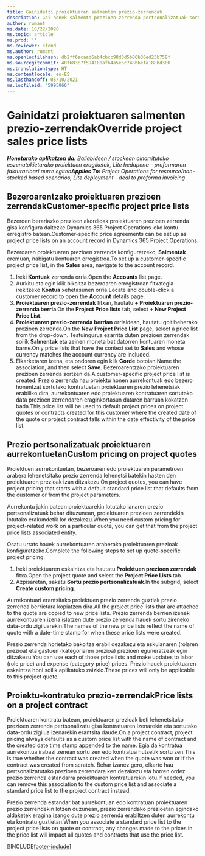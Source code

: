 ```yaml
---
title: Gainidatzi proiektuaren salmenten prezio-zerrendak
description: Gai honek salmenta prezioen zerrenda pertsonalizatuak sortzeari buruzko informazioa eskaintzen du.
author: rumant
ms.date: 10/22/2020
ms.topic: article
ms.prod: ''
ms.reviewer: kfend
ms.author: rumant
ms.openlocfilehash: db2ff6acaad6ab4cbcc98d3d5b06b36ed23b758f
ms.sourcegitcommit: 40f68387f594180af64a5e5c748b6efa188bd300
ms.translationtype: HT
ms.contentlocale: eu-ES
ms.lasthandoff: 05/10/2021
ms.locfileid: "5995066"
---
```

# <a name="override-project-sales-price-lists"></a><span data-ttu-id="47521-103">Gainidatzi proiektuaren salmenten prezio-zerrendak</span><span class="sxs-lookup"><span data-stu-id="47521-103">Override project sales price lists</span></span>

<span data-ttu-id="47521-104">_**Honetarako aplikatzen da:** Baliabideen / stockean oinarritutako eszenatokietarako proiektuen eragiketak, Lite hedapena - proformaren fakturazioari aurre egitea_</span><span class="sxs-lookup"><span data-stu-id="47521-104">_**Applies To:** Project Operations for resource/non-stocked based scenarios, Lite deployment - deal to proforma invoicing_</span></span>

## <a name="customer-specific-project-price-lists"></a><span data-ttu-id="47521-105">Bezeroarentzako proiektuaren prezioen zerrendak</span><span class="sxs-lookup"><span data-stu-id="47521-105">Customer-specific project price lists</span></span>

<span data-ttu-id="47521-106">Bezeroen berariazko prezioen akordioak proiektuaren prezioen zerrenda gisa konfigura daitezke Dynamics 365 Project Operations-eko kontu erregistro batean.</span><span class="sxs-lookup"><span data-stu-id="47521-106">Customer-specific price agreements can be set up as project price lists on an account record in Dynamics 365 Project Operations.</span></span>

<span data-ttu-id="47521-107">Bezeroaren proiektuaren prezioen zerrenda konfiguratzeko, **Salmentak** eremuan, nabigatu kontuaren erregistroa.</span><span class="sxs-lookup"><span data-stu-id="47521-107">To set up a customer-specific project price list, in the **Sales** area, navigate to the account record.</span></span>

1. <span data-ttu-id="47521-108">Ireki **Kontuak** zerrenda orria.</span><span class="sxs-lookup"><span data-stu-id="47521-108">Open the **Accounts** list page.</span></span>
2. <span data-ttu-id="47521-109">Aurkitu eta egin klik bikoitza bezeroaren erregistroan fitxategia irekitzeko **Kontua** xehetasunen orria.</span><span class="sxs-lookup"><span data-stu-id="47521-109">Locate and double-click a customer record to open the **Account** details page.</span></span>
3. <span data-ttu-id="47521-110">**Proiektuaren prezio-zerrendak** fitxan, hautatu **+ Proiektuaren prezio-zerrenda berria**.</span><span class="sxs-lookup"><span data-stu-id="47521-110">On the **Project Price lists** tab, select **+ New Project Price List**.</span></span>
4. <span data-ttu-id="47521-111">**Proiektuaren prezio-zerrenda berrian** orrialdean, hautatu goitibeherako prezioen zerrenda.</span><span class="sxs-lookup"><span data-stu-id="47521-111">On the **New Project Price List** page, select a price list from the drop-down.</span></span> <span data-ttu-id="47521-112">Testuingurua ezarrita duten prezioen zerrendak soilik **Salmentak** eta zeinen moneta bat datorren kontuaren moneta barne.</span><span class="sxs-lookup"><span data-stu-id="47521-112">Only price lists that have the context set to **Sales** and whose currency matches the account currency are included.</span></span>
5. <span data-ttu-id="47521-113">Elkarketaren izena, eta ondoren egin klik **Gorde** botoian.</span><span class="sxs-lookup"><span data-stu-id="47521-113">Name the association, and then select **Save**.</span></span> <span data-ttu-id="47521-114">Bezeroarentzako proiektuaren prezioen zerrenda sortzen da.</span><span class="sxs-lookup"><span data-stu-id="47521-114">A customer-specific project price list is created.</span></span> <span data-ttu-id="47521-115">Prezio zerrenda hau proiektu honen aurrekontuak edo bezero honentzat sortutako kontratuetan proiektuaren prezio lehenetsiak erabiliko dira, aurrekontuaren edo proiektuaren kontratuaren sortutako data prezioen zerrendaren eraginkortasun dataren barruan kokatzen bada.</span><span class="sxs-lookup"><span data-stu-id="47521-115">This price list will be used to default project prices on project quotes or contracts created for this customer where the created date of the quote or project contract falls within the date effectivity of the price list.</span></span>

## <a name="custom-pricing-on-project-quotes"></a><span data-ttu-id="47521-116">Prezio pertsonalizatuak proiektuaren aurrekontuetan</span><span class="sxs-lookup"><span data-stu-id="47521-116">Custom pricing on project quotes</span></span>

<span data-ttu-id="47521-117">Proiektuen aurrekontuetan, bezeroaren edo proiektuaren parametroen arabera lehenetsitako prezio zerrenda lehenetsi batekin hasten den proiektuaren prezioak izan ditzakezu.</span><span class="sxs-lookup"><span data-stu-id="47521-117">On project quotes, you can have project pricing that starts with a default standard price list that defaults from the customer or from the project parameters.</span></span>

<span data-ttu-id="47521-118">Aurrekontu jakin batean proiektuarekin lotutako lanaren prezio pertsonalizatuak behar dituzunean, proiektuaren prezioen zerrendekin lotutako erakundetik lor dezakezu.</span><span class="sxs-lookup"><span data-stu-id="47521-118">When you need custom pricing for project-related work on a particular quote, you can get that from the project price lists associated entity.</span></span>

<span data-ttu-id="47521-119">Osatu urrats hauek aurrekontuaren araberako proiektuaren prezioak konfiguratzeko.</span><span class="sxs-lookup"><span data-stu-id="47521-119">Complete the following steps to set up quote-specific project pricing.</span></span>

1. <span data-ttu-id="47521-120">Ireki proiektuaren eskaintza eta hautatu **Proiektuen prezioen zerrendak** fitxa.</span><span class="sxs-lookup"><span data-stu-id="47521-120">Open the project quote and select the **Project Price Lists** tab.</span></span>
2. <span data-ttu-id="47521-121">Azpisaretan, sakatu **Sortu prezio pertsonalizatuak**.</span><span class="sxs-lookup"><span data-stu-id="47521-121">In the subgrid, select **Create custom pricing**.</span></span>

<span data-ttu-id="47521-122">Aurrekontuari erantsitako proiektuen prezio zerrenda guztiak prezio zerrenda berrietara kopiatzen dira.</span><span class="sxs-lookup"><span data-stu-id="47521-122">All the project price lists that are attached to the quote are copied to new price lists.</span></span> <span data-ttu-id="47521-123">Prezio zerrenda berrien izenek aurrekontuaren izena islatzen dute prezio zerrenda hauek sortu zireneko data-ordu zigiluarekin.</span><span class="sxs-lookup"><span data-stu-id="47521-123">The names of the new price lists reflect the name of quote with a date-time stamp for when these price lists were created.</span></span>

<span data-ttu-id="47521-124">Prezio zerrenda horietako bakoitza erabil dezakezu eta eskulanaren (rolaren prezioa) eta gastuen (kategoriaren prezioa) prezioen eguneratzeak egin ditzakezu.</span><span class="sxs-lookup"><span data-stu-id="47521-124">You can use each of those price lists and make updates to labor (role price) and expense (category price) prices.</span></span> <span data-ttu-id="47521-125">Prezio hauek proiektuaren eskaintza honi soilik aplikatuko zaizkio.</span><span class="sxs-lookup"><span data-stu-id="47521-125">These prices will only be applicable to this project quote.</span></span>

## <a name="price-lists-on-a-project-contract"></a><span data-ttu-id="47521-126">Proiektu-kontratuko prezio-zerrendak</span><span class="sxs-lookup"><span data-stu-id="47521-126">Price lists on a project contract</span></span>

<span data-ttu-id="47521-127">Proiektuaren kontratu batean, proiektuaren prezioak beti lehenetsitako prezioen zerrenda pertsonalizatu gisa kontratuaren izenarekin eta sortutako data-ordu zigilua izenarekin erantsita daude.</span><span class="sxs-lookup"><span data-stu-id="47521-127">On a project contract, project pricing always defaults as a custom price list with the name of contract and the created date time stamp appended to the name.</span></span> <span data-ttu-id="47521-128">Egia da kontratua aurrekontua irabazi zenean sortu zen edo kontratua hutsetik sortu zen.</span><span class="sxs-lookup"><span data-stu-id="47521-128">This is true whether the contract was created when the quote was won or if the contract was created from scratch.</span></span> <span data-ttu-id="47521-129">Behar izanez gero, elkarte hau pertsonalizatutako prezioen zerrendara ken dezakezu eta horren ordez prezio zerrenda estandarra proiektuaren kontratuarekin lotu.</span><span class="sxs-lookup"><span data-stu-id="47521-129">If needed, you can remove this association to the custom price list and associate a standard price list to the project contract instead.</span></span>

<span data-ttu-id="47521-130">Prezio zerrenda estandar bat aurrekontuan edo kontratuan proiektuaren prezio zerrendekin lotzen duzunean, prezio zerrendako prezioetan egindako aldaketek eragina izango dute prezio zerrenda erabiltzen duten aurrekontu eta kontratu guztietan.</span><span class="sxs-lookup"><span data-stu-id="47521-130">When you associate a standard price list to the project price lists on quote or contract, any changes made to the prices in the price list will impact all quotes and contracts that use the price list.</span></span>


[!INCLUDE[footer-include](../includes/footer-banner.md)]